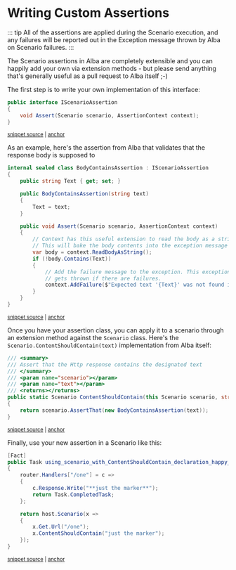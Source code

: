 # Writing Custom Assertions

::: tip
All of the assertions are applied during the Scenario execution, and any
failures will be reported out in the Exception message thrown by Alba on Scenario failures.
:::

The Scenario assertions in Alba are completely extensible and you can happily add your own via extension methods - but
please send anything that's generally useful as a pull request to Alba itself ;-)

The first step is to write your own implementation of this interface:

<!-- snippet: sample_IScenarioAssertion -->
<a id='snippet-sample_iscenarioassertion'></a>
```cs
public interface IScenarioAssertion
{
    void Assert(Scenario scenario, AssertionContext context);
}
```
<sup><a href='https://github.com/JasperFx/alba/blob/master/src/Alba/IScenarioAssertion.cs#L3-L8' title='Snippet source file'>snippet source</a> | <a href='#snippet-sample_iscenarioassertion' title='Start of snippet'>anchor</a></sup>
<!-- endSnippet -->

As an example, here's the assertion from Alba that validates that the response body is supposed to 

<!-- snippet: sample_BodyContainsAssertion -->
<a id='snippet-sample_bodycontainsassertion'></a>
```cs
internal sealed class BodyContainsAssertion : IScenarioAssertion
{
    public string Text { get; set; }

    public BodyContainsAssertion(string text)
    {
        Text = text;
    }

    public void Assert(Scenario scenario, AssertionContext context)
    {
        // Context has this useful extension to read the body as a string.
        // This will bake the body contents into the exception message to make debugging easier.
        var body = context.ReadBodyAsString();
        if (!body.Contains(Text))
        {
            // Add the failure message to the exception. This exception only
            // gets thrown if there are failures.
            context.AddFailure($"Expected text '{Text}' was not found in the response body");
        }
    }
}
```
<sup><a href='https://github.com/JasperFx/alba/blob/master/src/Alba/Assertions/BodyContainsAssertion.cs#L3-L26' title='Snippet source file'>snippet source</a> | <a href='#snippet-sample_bodycontainsassertion' title='Start of snippet'>anchor</a></sup>
<!-- endSnippet -->

Once you have your assertion class, you can apply it to a scenario through an extension method against the 
`Scenario` class. Here's the `Scenario.ContentShouldContain(text)` implementation from Alba itself:

<!-- snippet: sample_ContentShouldContain -->
<a id='snippet-sample_contentshouldcontain'></a>
```cs
/// <summary>
/// Assert that the Http response contains the designated text
/// </summary>
/// <param name="scenario"></param>
/// <param name="text"></param>
/// <returns></returns>
public static Scenario ContentShouldContain(this Scenario scenario, string text)
{
    return scenario.AssertThat(new BodyContainsAssertion(text));
}
```
<sup><a href='https://github.com/JasperFx/alba/blob/master/src/Alba/ScenarioExpectationsExtensions.cs#L8-L21' title='Snippet source file'>snippet source</a> | <a href='#snippet-sample_contentshouldcontain' title='Start of snippet'>anchor</a></sup>
<!-- endSnippet -->

Finally, use your new assertion in a Scenario like this:

<!-- snippet: sample_using_ContentShouldBe -->
<a id='snippet-sample_using_contentshouldbe'></a>
```cs
[Fact]
public Task using_scenario_with_ContentShouldContain_declaration_happy_path()
{
    router.Handlers["/one"] = c =>
    {
        c.Response.Write("**just the marker**");
        return Task.CompletedTask;
    };

    return host.Scenario(x =>
    {
        x.Get.Url("/one");
        x.ContentShouldContain("just the marker");
    });
}
```
<sup><a href='https://github.com/JasperFx/alba/blob/master/src/Alba.Testing/Acceptance/asserting_against_the_response_body_text.cs#L7-L23' title='Snippet source file'>snippet source</a> | <a href='#snippet-sample_using_contentshouldbe' title='Start of snippet'>anchor</a></sup>
<!-- endSnippet -->
